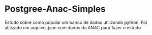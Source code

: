 # Postgree-Anac-Simples
Estudo sobre como popular um banco de dados utilizando python. Foi utilizado um arquivo .json com dados da ANAC para fazer o estudo
